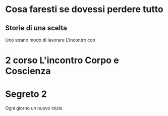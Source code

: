 
# Cosa faresti se dovessi perdere tutto 

## Storie di una scelta


Uno strano modo di lavorare L'incontro con 
# 2 corso L'incontro Corpo e Coscienza

# Segreto 2
Ogni giorno un nuovo inizio
<!--stackedit_data:
eyJoaXN0b3J5IjpbMTUyMjU2MDk5OCwtNjIxNjYyODM2LC0xNT
A5Mzg2OTMwLC0xODkwNTYwMjddfQ==
-->